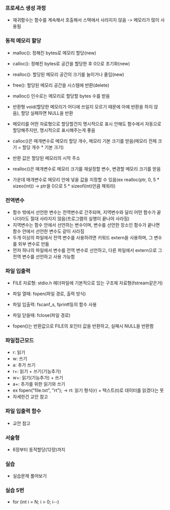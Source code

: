 ### 프로세스 생성 과정 
- 재귀함수는 함수를 계속해서 호출해서 스택에서 사라지지 않음 -> 메모리가 많이 사용됨

### 동적 메모리 할당
- malloc(): 정해진 bytes로 메모리 할당(new)
- calloc(): 정해진 bytes로 공간을 할당한 후 0으로 초기화(new)
- realloc(): 할당된 메모리 공간의 크기를 늘이거나 줄임(new)
- free(): 할당된 메모리 공간을 시스템에 반환(delete)

- malloc() 인수로는 메모리로 할당할 bytes 수를 받음
- 반환형 void(할당한 메모리가 어디에 쓰일지 모르기 때문에 아예 반환을 하지 않음), 할당 실패하면 NULL을 반환
- 메모리를 어떤 자료형으로 할당할건지 명시적으로 표시 안해도 함수에서 자동으로 할당해주지만, 명시적으로 표시해주는게 좋음
- calloc()은 매개변수로 메모리 할당 개수, 메모리 기본 크기를 받음(메모리 전체 크기 = 할당 개수 * 기본 크기)
- 반환 값은 할당된 메모리의 시작 주소
- realloc()은 매개변수로 메모리 크기를 재설정할 변수, 변경할 메모리 크기를 받음
- 가운데 매개변수로 메모리 안에 넣을 값을 지정할 수 있음(ex realloc(ptr, 0, 5 * sizeo(int)) -> ptr을 0으로 5 * sizeof(int)만큼 채워라)

### 전역변수
- 함수 밖에서 선언한 변수는 전역변수로 간주되며, 지역변수와 달리 어떤 함수가 끝나더라도 절대 사라지지 않음(프로그램의 실행이 끝나야 사라짐)
- 지역변수는 함수 안에서 선언하는 변수이며, 변수를 선언한 장소인 함수가 끝나면 함수 안에서 선언한 변수도 같이 사라짐
- 두개 이상의 파일에서 전역 변수를 사용하려면 키워드 extern을 사용하며, 그 변수를 외부 변수로 만듦
- 먼저 하나의 파일에서 변수를 전역 변수로 선언하고, 다른 파일에서 extern으로 그 전역 변수를 선언하고 사용 가능함

### 파일 입출력
- FILE 자료형: stdio.h 헤더파일에 기본적으로 있는 구조체 자료형(fstream같은거)
- 파일 열때: fopen(파일 경로, 출력 방식)
- 파일 입출력: fscanf_s, fprintf등의 함수 사용
- 파일 닫을때: fclose(파일 경로)

- fopen()는 반환값으로 FILE의 포인터 값을 반환하고, 실패시 NULL을 반환함

### 파일접근모드
- r: 읽기
- w: 쓰기
- a: 추가 쓰기
- r+: 읽기 + 쓰기(기능추가)
- w+: 읽기(기능추가) + 쓰기
- a+: 추가를 위한 읽기와 쓰기
- ex fopen("file.txt", "rt"); -> rt: 읽기 형식(r) + 텍스트(t)로 데이터를 읽겠다는 뜻 
- 자세한건 교안 참고

### 파일 입출력 함수
- 교안 참고

### 서술형
- 6장부터 동적할당(12장)까지

### 실습
- 실습문제 풀어보기

### 실습 5번
- for (int i = N; i > 0; i--)
